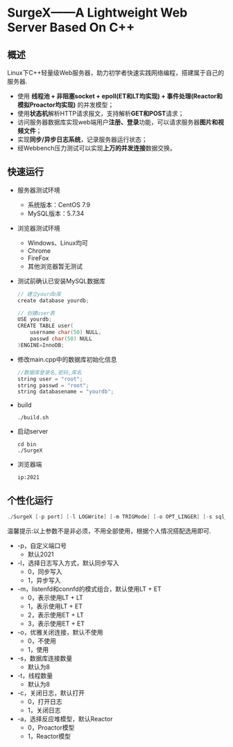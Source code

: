 # SurgeX——A Lightweight Web Server Based On C++
## 概述
Linux下C++轻量级Web服务器，助力初学者快速实践网络编程，搭建属于自己的服务器.

* 使用 **线程池 + 非阻塞socket + epoll(ET和LT均实现) + 事件处理(Reactor和模拟Proactor均实现)** 的并发模型；
* 使用**状态机**解析HTTP请求报文，支持解析**GET和POST**请求；
* 访问服务器数据库实现web端用户**注册、登录**功能，可以请求服务器**图片和视频文件**；
* 实现**同步/异步日志系统**，记录服务器运行状态；
* 经Webbench压力测试可以实现**上万的并发连接**数据交换。

## 快速运行
* 服务器测试环境
	* 系统版本：CentOS 7.9
	* MySQL版本：5.7.34
* 浏览器测试环境
	* Windows、Linux均可
	* Chrome
	* FireFox
	* 其他浏览器暂无测试

* 测试前确认已安装MySQL数据库

    ```C++
    // 建立yourdb库
    create database yourdb;

    // 创建user表
    USE yourdb;
    CREATE TABLE user(
        username char(50) NULL,
        passwd char(50) NULL
    )ENGINE=InnoDB;
    ```

* 修改main.cpp中的数据库初始化信息

    ```C++
    //数据库登录名,密码,库名
    string user = "root";
    string passwd = "root";
    string databasename = "yourdb";
    ```

* build

    ```shell
    ./build.sh
    ```

* 启动server

    ```shell
    cd bin
    ./SurgeX
    ```

* 浏览器端

    ```shell
    ip:2021
    ```

## 个性化运行
```C++
./SurgeX [-p port] [-l LOGWrite] [-m TRIGMode] [-o OPT_LINGER] [-s sql_num] [-t thread_num] [-c close_log] [-a actor_model]
```

温馨提示:以上参数不是非必须，不用全部使用，根据个人情况搭配选用即可.

* -p，自定义端口号
	* 默认2021
* -l，选择日志写入方式，默认同步写入
	* 0，同步写入
	* 1，异步写入
* -m，listenfd和connfd的模式组合，默认使用LT + ET
	* 0，表示使用LT + LT
	* 1，表示使用LT + ET
    * 2，表示使用ET + LT
    * 3，表示使用ET + ET
* -o，优雅关闭连接，默认不使用
	* 0，不使用
	* 1，使用
* -s，数据库连接数量
	* 默认为8
* -t，线程数量
	* 默认为8
* -c，关闭日志，默认打开
	* 0，打开日志
	* 1，关闭日志
* -a，选择反应堆模型，默认Reactor
	* 0，Proactor模型
	* 1，Reactor模型
